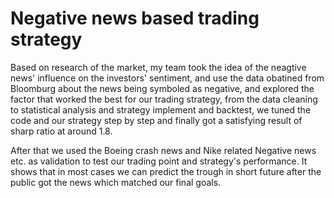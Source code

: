 # Negative news based trading strategy

Based on research of the market, my team took the idea of the neagtive news' influence on the investors' sentiment, and use the data obatined from Bloomburg about the news being symboled as negative, and explored the factor that worked the best for our trading strategy, from the data cleaning to statistical analysis and strategy implement and backtest, we tuned the code and our strategy step by step and finally got a satisfying result of sharp ratio at around 1.8. 

After that we used the Boeing crash news and Nike related Negative news etc. as validation to test our trading point and strategy's performance. It shows that in most cases we can predict the trough in short future after the public got the news which matched our final goals.
